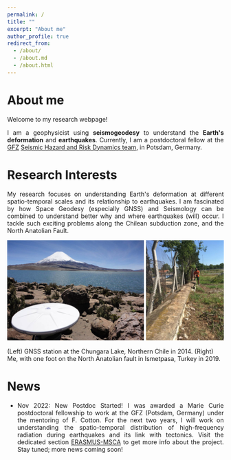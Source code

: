 ```yaml
---
permalink: /
title: ""
excerpt: "About me"
author_profile: true
redirect_from: 
  - /about/
  - /about.md
  - /about.html
---
```


About me
======

<p align="justify">Welcome to my research webpage!</p>

<p align="justify"> I am a geophysicist using <b>seismogeodesy</b> to understand the <b>Earth's deformation</b> and <b>earthquakes</b>. Currently, I am a postdoctoral fellow at the <a href="http://www.gfz-potsdam.de/en/">GFZ</a>  <a href="http://www.gfz-potsdam.de/en/section/seismic-hazard-and-risk-dynamics/overview">Seismic Hazard and Risk Dynamics team</a>, in Potsdam, Germany. </p>

Research Interests
======

<p align="justify">My research focuses on understanding Earth's deformation at different spatio-temporal scales and its relationship to earthquakes. I am fascinated by how Space Geodesy (especially GNSS) and Seismology can be combined to understand better why and where earthquakes (will) occur. I tackle such exciting problems along the Chilean subduction zone, and the North Anatolian Fault.</p>

<img style="float: center;" src="/images/research/portrait_webpage.jpg">

(Left) GNSS station at the Chungara Lake, Northern Chile in 2014. (Right) Me, with one foot on the North Anatolian fault in Ismetpasa, Turkey in 2019.

News
======

- <p align="justify">Nov 2022: New Postdoc Started! I was awarded a Marie Curie postdoctoral fellowship to work at the GFZ (Potsdam, Germany) under the mentoring of F. Cotton. For the next two years, I will work on understanding the spatio-temporal distribution of high-frequency radiation during earthquakes and its link with tectonics. Visit the dedicated section <a href="http://jjarag.github.io/erasmus/">ERASMUS-MSCA</a> to get more info about the project. Stay tuned; more news coming soon!</p>